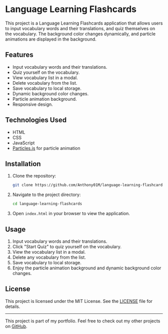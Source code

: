 # Language Learning Flashcards

This project is a Language Learning Flashcards application that allows users to input vocabulary words and their translations, and quiz themselves on the vocabulary. The background color changes dynamically, and particle animations are displayed in the background.

## Features

- Input vocabulary words and their translations.
- Quiz yourself on the vocabulary.
- View vocabulary list in a modal.
- Delete vocabulary from the list.
- Save vocabulary to local storage.
- Dynamic background color changes.
- Particle animation background.
- Responsive design.

## Technologies Used

- HTML
- CSS
- JavaScript
- [Particles.js](https://vincentgarreau.com/particles.js/) for particle animation

## Installation

1. Clone the repository:
    ```sh
    git clone https://github.com/Anthony01M/language-learning-flashcards.git
    ```
2. Navigate to the project directory:
    ```sh
    cd language-learning-flashcards
    ```
3. Open `index.html` in your browser to view the application.

## Usage

1. Input vocabulary words and their translations.
2. Click "Start Quiz" to quiz yourself on the vocabulary.
3. View the vocabulary list in a modal.
4. Delete any vocabulary from the list.
5. Save vocabulary to local storage.
6. Enjoy the particle animation background and dynamic background color changes.

## License

This project is licensed under the MIT License. See the [LICENSE](LICENSE) file for details.

---

This project is part of my portfolio. Feel free to check out my other projects on [GitHub](https://github.com/Anthony01M).